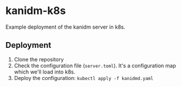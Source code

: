 # kanidm-k8s

Example deployment of the kanidm server in k8s.

## Deployment

1. Clone the repository
2. Check the configuration file (`server.toml`). It's a configuration map which we'll load into k8s.
3. Deploy the configuration: `kubectl apply -f kanidmd.yaml`
